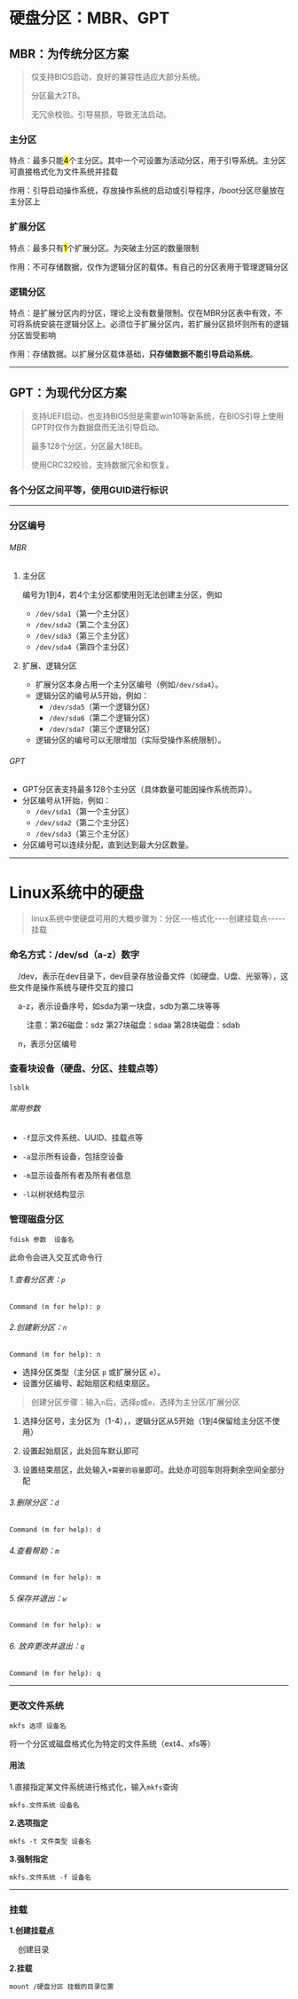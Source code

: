 # 硬盘分区：MBR、GPT

## MBR：为传统分区方案

> 仅支持BIOS启动，良好的兼容性适应大部分系统。
> 
> 分区最大2TB。
> 
> 无冗余校验。引导易损，导致无法启动。

### 主分区

特点：最多只能<mark>4</mark>个主分区。其中一个可设置为活动分区，用于引导系统。主分区可直接格式化为文件系统并挂载

作用：引导启动操作系统，存放操作系统的启动或引导程序，/boot分区尽量放在主分区上

### 扩展分区

特点：最多只有<mark>1</mark>个扩展分区。为突破主分区的数量限制

作用：不可存储数据，仅作为逻辑分区的载体。有自己的分区表用于管理逻辑分区

### 逻辑分区

特点：是扩展分区内的分区，理论上没有数量限制。仅在MBR分区表中有效，不可将系统安装在逻辑分区上。必须位于扩展分区内，若扩展分区损坏则所有的逻辑分区皆受影响

作用：存储数据。以扩展分区载体基础，**只存储数据不能引导启动系统**。

---

## GPT：为现代分区方案

> 支持UEFI启动，也支持BIOS但是需要win10等新系统，在BIOS引导上使用GPT时仅作为数据盘而无法引导启动。
> 
> 最多128个分区，分区最大18EB。
> 
> 使用CRC32校验，支持数据冗余和恢复。

### 各个分区之间平等，使用GUID进行标识

---

### 分区编号

###### MBR

1. 主分区
   
   编号为1到4，若4个主分区都使用则无法创建主分区，例如
   
   - `/dev/sda1`（第一个主分区）
   - `/dev/sda2`（第二个主分区）
   - `/dev/sda3`（第三个主分区）
   - `/dev/sda4`（第四个主分区）

2. 扩展、逻辑分区
   
   - 扩展分区本身占用一个主分区编号（例如`/dev/sda4`）。
   - 逻辑分区的编号从5开始，例如：
     - `/dev/sda5`（第一个逻辑分区）
     - `/dev/sda6`（第二个逻辑分区）
     - `/dev/sda7`（第三个逻辑分区）
   - 逻辑分区的编号可以无限增加（实际受操作系统限制）。

###### GPT

- GPT分区表支持最多128个主分区（具体数量可能因操作系统而异）。
- 分区编号从1开始，例如：
  - `/dev/sda1`（第一个主分区）
  - `/dev/sda2`（第二个主分区）
  - `/dev/sda3`（第三个主分区）
- 分区编号可以连续分配，直到达到最大分区数量。

---

# Linux系统中的硬盘

> linux系统中使硬盘可用的大概步骤为：分区---格式化----创建挂载点-----挂载

### 命名方式：/dev/sd（a-z）数字

    /dev，表示在dev目录下，dev目录存放设备文件（如硬盘、U盘、光驱等），这些文件是操作系统与硬件交互的接口

    a-z，表示设备序号，如sda为第一块盘，sdb为第二块等等

        注意：第26磁盘：sdz 第27块磁盘：sdaa 第28块磁盘：sdab

    n，表示分区编号

### 查看块设备（硬盘、分区、挂载点等）

```shell
lsblk
```

###### 常用参数

- `-f`显示文件系统、UUID、挂载点等

- `-a`显示所有设备，包括空设备

- `-m`显示设备所有者及所有者信息

- `-l`以树状结构显示

### 管理磁盘分区

```shell
fdisk 参数  设备名
```

此命令会进入交互式命令行

###### 1.查看分区表：`p`

```shell
Command (m for help): p
```

###### 2.创建新分区：`n`

```shell
Command (m for help): n
```

- 选择分区类型（主分区 `p` 或扩展分区 `e`）。
- 设置分区编号、起始扇区和结束扇区。

> 创建分区步骤：输入`n`后，选择`p`或`e`，选择为主分区/扩展分区

1. 选择分区号，主分区为（1-4），，逻辑分区从5开始（1到4保留给主分区不使用）

2. 设置起始扇区，此处回车默认即可

3. 设置结束扇区，此处输入`+需要的容量`即可。此处亦可回车则将剩余空间全部分配

###### 3.删除分区：`d`

```shell
Command (m for help): d
```

###### 4.查看帮助：`m`

```shell
Command (m for help): m
```

###### 5.保存并退出：`w`

```shell
Command (m for help): w
```

###### 6. 放弃更改并退出：`q`

```shell
Command (m for help): q
```

---

### 更改文件系统

```shell
mkfs 选项 设备名
```

将一个分区或磁盘格式化为特定的文件系统（ext4、xfs等）

#### 用法

1.直接指定某文件系统进行格式化，输入`mkfs`查询

```shell
mkfs.文件系统 设备名
```

**2.选项指定**

```shell
mkfs -t 文件类型 设备名
```

**3.强制指定**

```shell
mkfs.文件系统 -f 设备名
```

---

### 挂载

**1.创建挂载点**

    创建目录

**2.挂载**

```shell
mount /硬盘分区 挂载的目录位置
```
